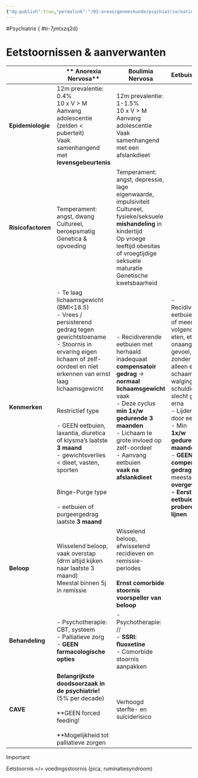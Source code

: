 ```yaml
---
{"dg-publish":true,"permalink":"/02-areas/geneeskunde/psychiatrie/eating-disorders/","noteIcon":"","created":"2024-11-24T10:55:01.527+01:00","updated":"2024-12-31T16:51:46.686+01:00"}
---
```


#Psychiatrie
{ #tr-7jmtxzq2d}


# Eetstoornissen & aanverwanten

|                    | **  Anorexia Nervosa**                                                                                                                                                                                                                                                                                                                                                                                                                                                    | **Boulimia Nervosa**                                                                                                                                                                                                                                                       | **Eetbuistoornis**                                                                                                                                                                                                                                                                                                                                                                   |
| ------------------ | ------------------------------------------------------------------------------------------------------------------------------------------------------------------------------------------------------------------------------------------------------------------------------------------------------------------------------------------------------------------------------------------------------------------------------------------------------------------------- | -------------------------------------------------------------------------------------------------------------------------------------------------------------------------------------------------------------------------------------------------------------------------- | ------------------------------------------------------------------------------------------------------------------------------------------------------------------------------------------------------------------------------------------------------------------------------------------------------------------------------------------------------------------------------------ |
| **Epidemiologie**  | 12m prevalentie: 0.4%  <br>10 x V > M  <br>Aanvang adolescentie (zelden < puberteit)  <br>Vaak samenhangend met  <br>**levensgebeurtenis**                                                                                                                                                                                                                                                                                                                                | 12m prevalentie: 1-1.5%  <br>10 x V > M  <br>Aanvang adolescentie  <br>Vaak samenhangend met een afslankdieet                                                                                                                                                              |                                                                                                                                                                                                                                                                                                                                                                                      |
| **Risicofactoren** | Temperament: angst, dwang  <br>Cultureel, beroepsmatig  <br>Genetica & opvoeding                                                                                                                                                                                                                                                                                                                                                                                          | Temperament: angst, depressie, lage eigenwaarde, impulsiviteit  <br>Cultureel, fysieke/seksuele  <br>**mishandeling** in kindertijd  <br>Op vroege leeftijd obesitas of vroegtijdige seksuele maturatie  <br>Genetische kwetsbaarheid                                      |                                                                                                                                                                                                                                                                                                                                                                                      |
| **Kenmerken**      | - Te laag lichaamsgewicht (BMI<18.5)  <br>- Vrees / persisterend gedrag tegen   gewichtstoename  <br>- Stoornis in ervaring eigen lichaam of zelf-oordeel en niet erkennen van ernst laag lichaamsgewicht  <br>   <br>  <br>Restrictief type  <br>  <br>- GEEN eetbuien, laxantia, diuretica of klysma’s laatste **3 maand**  <br>- gewichtsverlies < dieet, vasten, sporten  <br>  <br>  <br>Binge-Purge type  <br>  <br>- eetbuien of purgeergedrag laatste **3 maand** | - Recidiverende eetbuien met herhaald inadequaat **compensatoir gedrag** → **normaal lichaamsgewicht** vaak  <br>- Deze cyclus  <br>**min 1x/w gedurende 3 maanden**  <br>- Lichaam te grote invloed op zelf-oordeel  <br>- Aanvang eetbuien  <br>**vaak na afslankdieet** | - Recidiverende eetbuien met 3 of meer van volgende: snel eten, eten tot onaangenaam gevoel, eten zonder trek, alleen eten, uit schaamte, walging, schuldig of slecht gevoel erna  <br>- Lijdensdruk door eetbuien  <br>- Min  <br>**1x/w gedurende 3 maanden**  <br>-  **GEEN compensatoir gedrag** → meestal fors **overgewicht  <br>- Eerst eetbuien, dan proberen lijnen  <br>** |
| **Beloop**         | Wisselend beloop, vaak overstap (drm altijd kijken naar laatste 3 maand)  <br>Meestal binnen 5j in remissie                                                                                                                                                                                                                                                                                                                                                               | Wisselend beloop, afwisselend recidieven en remissie-periodes  <br>  <br>**Ernst comorbide stoornis voorspeller van beloop**                                                                                                                                               |                                                                                                                                                                                                                                                                                                                                                                                      |
| **Behandeling**    | - Psychotherapie: CBT, systeem  <br>- Palliatieve zorg  <br>-  **GEEN farmacologische opties**                                                                                                                                                                                                                                                                                                                                                                            | - Psychotherapie: //  <br>-  **SSRI: fluoxetine**  <br>- Comorbide stoornis aanpakken                                                                                                                                                                                      |                                                                                                                                                                                                                                                                                                                                                                                      |
| **CAVE**           | **Belangrijkste doodsoorzaak in de psychiatrie!** (5% per decade)  <br>  <br>**GEEN forced feeding!  <br>  <br>**Mogelijkheid tot palliatieve zorgen                                                                                                                                                                                                                                                                                                                      | Verhoogd sterfte- en suïciderisico                                                                                                                                                                                                                                         |                                                                                                                                                                                                                                                                                                                                                                                      |


> [!important]  
> Eetstoornis =/= voedingsstoornis (pica, ruminatiesyndroom)